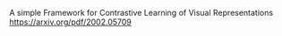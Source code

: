 A simple Framework for Contrastive Learning of Visual Representations
https://arxiv.org/pdf/2002.05709
